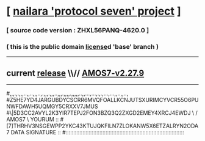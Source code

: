 
# [ [nailara 'protocol seven' project](http://nailara.network/) ]

### [ source code version : ZHXL56PANQ-4620.0 ]

### ( this is the public domain [license](../license)d 'base' branch )
---
## current [release](https://github.com/nailara-technologies/protocol-7/releases) \\\\// [AMOS7-v2.27.9](https://github.com/nailara-technologies/protocol-7/releases/tag/AMOS7-v2.27.9)
---

#,,,.,.,,,..,,..,,,..,.,,,.,,,..,,,.,,,,.,,,,,..,,...,...,.,.,...,...,,..,,..,
#Z5HE7YD4JARGUBDYCSCRR6MVQFOALLKCNJUTSXURIMCYVCR55O6PUNWFDAWH5UQMGY5CRXXV7JMUS
#\\\|5D3CC2AVYL2K3YIR7TEPJ2FON3BZQ3Q2ZXGD2EMEY4XRCJ4EWDJ \ / AMOS7 \ YOURUM ::
#\[7]THRHV3NSGEWPP2YKC43KTUJQKFILN7ZLOKANW5X6ETZALRYN2ODA 7  DATA SIGNATURE ::
#:::::::::::::::::::::::::::::::::::::::::::::::::::::::::::::::::::::::::::::
